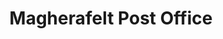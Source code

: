 ---
title: "Magherafelt Post Office"
address: "Magherafelt Post Office, Vivo Supermarket 12 Union Street, Magherafelt, Derry, BT45 5DF"
tel: "+44 (0)28 7963 4132"
county: "Derry"
category: "Tackle Shops"
type: "Content"
lat: "54.755401611328125"
lng: "-6.608119010925293"
---